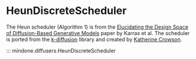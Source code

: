 <!--Copyright 2025 The HuggingFace Team. All rights reserved.

Licensed under the Apache License, Version 2.0 (the "License"); you may not use this file except in compliance with
the License. You may obtain a copy of the License at

http://www.apache.org/licenses/LICENSE-2.0

Unless required by applicable law or agreed to in writing, software distributed under the License is distributed on
an "AS IS" BASIS, WITHOUT WARRANTIES OR CONDITIONS OF ANY KIND, either express or implied. See the License for the
specific language governing permissions and limitations under the License.
-->

# HeunDiscreteScheduler

The Heun scheduler (Algorithm 1) is from the [Elucidating the Design Space of Diffusion-Based Generative Models](https://huggingface.co/papers/2206.00364) paper by Karras et al. The scheduler is ported from the [k-diffusion](https://github.com/crowsonkb/k-diffusion) library and created by [Katherine Crowson](https://github.com/crowsonkb/).

::: mindone.diffusers.HeunDiscreteScheduler
